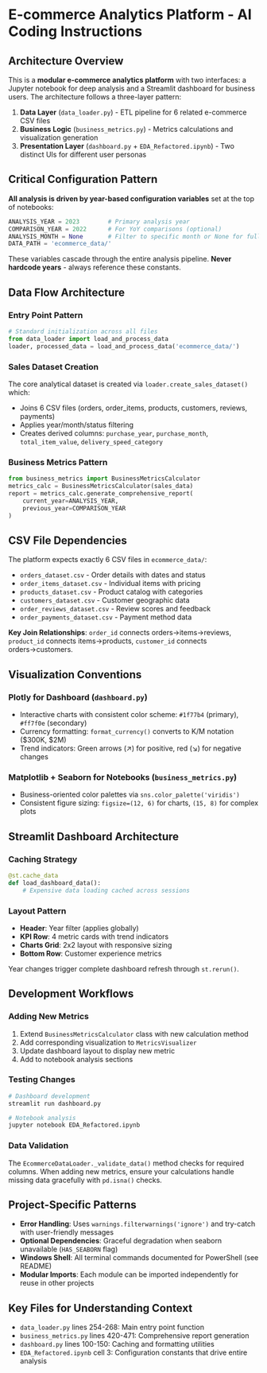 # E-commerce Analytics Platform - AI Coding Instructions

## Architecture Overview

This is a **modular e-commerce analytics platform** with two interfaces: a Jupyter notebook for deep analysis and a Streamlit dashboard for business users. The architecture follows a three-layer pattern:

1. **Data Layer** (`data_loader.py`) - ETL pipeline for 6 related e-commerce CSV files
2. **Business Logic** (`business_metrics.py`) - Metrics calculations and visualization generation  
3. **Presentation Layer** (`dashboard.py` + `EDA_Refactored.ipynb`) - Two distinct UIs for different user personas

## Critical Configuration Pattern

**All analysis is driven by year-based configuration variables** set at the top of notebooks:

```python
ANALYSIS_YEAR = 2023        # Primary analysis year
COMPARISON_YEAR = 2022      # For YoY comparisons (optional)
ANALYSIS_MONTH = None       # Filter to specific month or None for full year
DATA_PATH = 'ecommerce_data/'
```

These variables cascade through the entire analysis pipeline. **Never hardcode years** - always reference these constants.

## Data Flow Architecture

### Entry Point Pattern
```python
# Standard initialization across all files
from data_loader import load_and_process_data
loader, processed_data = load_and_process_data('ecommerce_data/')
```

### Sales Dataset Creation
The core analytical dataset is created via `loader.create_sales_dataset()` which:
- Joins 6 CSV files (orders, order_items, products, customers, reviews, payments)
- Applies year/month/status filtering
- Creates derived columns: `purchase_year`, `purchase_month`, `total_item_value`, `delivery_speed_category`

### Business Metrics Pattern
```python
from business_metrics import BusinessMetricsCalculator
metrics_calc = BusinessMetricsCalculator(sales_data)
report = metrics_calc.generate_comprehensive_report(
    current_year=ANALYSIS_YEAR,
    previous_year=COMPARISON_YEAR
)
```

## CSV File Dependencies

The platform expects exactly 6 CSV files in `ecommerce_data/`:
- `orders_dataset.csv` - Order details with dates and status
- `order_items_dataset.csv` - Individual items with pricing
- `products_dataset.csv` - Product catalog with categories
- `customers_dataset.csv` - Customer geographic data
- `order_reviews_dataset.csv` - Review scores and feedback
- `order_payments_dataset.csv` - Payment method data

**Key Join Relationships**: `order_id` connects orders→items→reviews, `product_id` connects items→products, `customer_id` connects orders→customers.

## Visualization Conventions

### Plotly for Dashboard (`dashboard.py`)
- Interactive charts with consistent color scheme: `#1f77b4` (primary), `#ff7f0e` (secondary)
- Currency formatting: `format_currency()` converts to K/M notation ($300K, $2M)
- Trend indicators: Green arrows (↗) for positive, red (↘) for negative changes

### Matplotlib + Seaborn for Notebooks (`business_metrics.py`)
- Business-oriented color palettes via `sns.color_palette('viridis')`
- Consistent figure sizing: `figsize=(12, 6)` for charts, `(15, 8)` for complex plots

## Streamlit Dashboard Architecture

### Caching Strategy
```python
@st.cache_data
def load_dashboard_data():
    # Expensive data loading cached across sessions
```

### Layout Pattern
- **Header**: Year filter (applies globally)
- **KPI Row**: 4 metric cards with trend indicators  
- **Charts Grid**: 2x2 layout with responsive sizing
- **Bottom Row**: Customer experience metrics

Year changes trigger complete dashboard refresh through `st.rerun()`.

## Development Workflows

### Adding New Metrics
1. Extend `BusinessMetricsCalculator` class with new calculation method
2. Add corresponding visualization to `MetricsVisualizer` 
3. Update dashboard layout to display new metric
4. Add to notebook analysis sections

### Testing Changes
```bash
# Dashboard development
streamlit run dashboard.py

# Notebook analysis  
jupyter notebook EDA_Refactored.ipynb
```

### Data Validation
The `EcommerceDataLoader._validate_data()` method checks for required columns. When adding new metrics, ensure your calculations handle missing data gracefully with `pd.isna()` checks.

## Project-Specific Patterns

- **Error Handling**: Uses `warnings.filterwarnings('ignore')` and try-catch with user-friendly messages
- **Optional Dependencies**: Graceful degradation when seaborn unavailable (`HAS_SEABORN` flag)
- **Windows Shell**: All terminal commands documented for PowerShell (see README)
- **Modular Imports**: Each module can be imported independently for reuse in other projects

## Key Files for Understanding Context

- `data_loader.py` lines 254-268: Main entry point function
- `business_metrics.py` lines 420-471: Comprehensive report generation
- `dashboard.py` lines 100-150: Caching and formatting utilities
- `EDA_Refactored.ipynb` cell 3: Configuration constants that drive entire analysis
